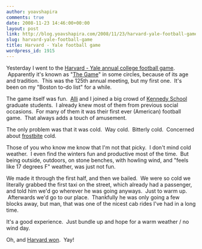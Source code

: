 ```yaml
---
author: yoavshapira
comments: true
date: 2008-11-23 14:46:00+00:00
layout: post
link: http://blog.yoavshapira.com/2008/11/23/harvard-yale-football-game/
slug: harvard-yale-football-game
title: Harvard - Yale football game
wordpress_id: 1915
---
```


Yesterday I went to the [Harvard - Yale annual college football game](http://www.the-game.org/).  Apparently it's known as "[The Game](http://www.the-game.org/)" in some circles, because of its age and tradition.  This was the 125th annual meeting, but my first one.  It's been on my "Boston to-do list" for a while.

  


The game itself was fun.  [Alli](http://allisonshapira.com) and I joined a big crowd of [Kennedy School](http://www.hks.harvard.edu/) graduate students.  I already knew most of them from previous social occasions.  For many of them it was their first ever (American) football game.  That always adds a touch of amusement.

  


The only problem was that it was cold.  Way cold.  Bitterly cold.  Concerned about [frostbite](http://en.wikipedia.org/wiki/Frostbite) cold.

  


Those of you who know me know that I'm not that picky.  I don't mind cold weather.  I even find the winters fun and productive most of the time.  But being outside, outdoors, on stone benches, with howling wind, and "feels like 17 degrees F" weather, was just not fun.

  


We made it through the first half, and then we bailed.  We were so cold we literally grabbed the first taxi on the street, which already had a passenger, and told him we'd go wherever he was going anyways.  Just to warm up.  Afterwards we'd go to our place.  Thankfully he was only going a few blocks away, but man, that was one of the nicest cab rides I've had in a long time.

  


It's a good experience.  Just bundle up and hope for a warm weather / no wind day.

  


Oh, and [Harvard won](http://www.bloomberg.com/apps/news?pid=20601079&sid=aKfcjkvKqts8&refer=home).  Yay!
